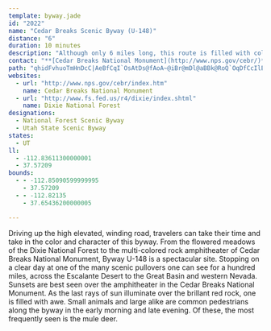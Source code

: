 ```yaml
---
template: byway.jade
id: "2022"
name: "Cedar Breaks Scenic Byway (U-148)"
distance: "6"
duration: 10 minutes
description: "Although only 6 miles long, this route is filled with color, from the flowered meadows of the Dixie National Forest to the multi-colored rock amphitheatres of Cedar Breaks National Monument."
contact: "**[Cedar Breaks National Monument](http://www.nps.gov/cebr/)**  \r\nDixie National Forest  \r\n435-586-9451  \r\n<br />\r\n**[Dixie National Forest](http://www.fs.fed.us/r4/dixie/index.shtml)**  \r\n435-865-3700"
path: "qhidFvhuoTmHnDcC|AeBfCqI`OsAtDs@fAoA~@iBr@mDl@aBBk@RoQ`OqDfCcIlEiAXyCb@sPfFiEt@}z@fGe[pBmENsAa@e@{@SwAn@ol@QgBcAyCgEmGkDwD_DsAwImBiEsBmBsDoBuMSiEKeFIaAc@eCyAwCu@{@cAm@wJaEkDqAu@Qm@D{BvAy@ZyA?iAUqEyBeB]}FGkAq@g@aBg@yF_AgF[mGm@eBq@[w@Oy@NqGlG{@|Aq@jBeCfK_AxAsApAqDfC_FfDqF`DoC\\sAKoAc@iA{@q@mA[mAOkA?sKCuAQ}@yEaNeB{Du@sAyAaA_A_@sDIuKHsF]uIp@_ASyAy@cBq@a@Gk@L}EdCwYQc@Dk@ZU\\[p@wAtF_A~Ag@ZeA^m@B_Hy@}@LUJ}DbFyBxB"
websites: 
  - url: "http://www.nps.gov/cebr/index.htm"
    name: Cedar Breaks National Monument
  - url: "http://www.fs.fed.us/r4/dixie/index.shtml"
    name: Dixie National Forest
designations: 
  - National Forest Scenic Byway
  - Utah State Scenic Byway
states: 
  - UT
ll: 
  - -112.83611300000001
  - 37.57209
bounds: 
  - - -112.85090599999995
    - 37.57209
  - - -112.82135
    - 37.65436200000005

---
```


<p>Driving up the high elevated, winding road, travelers can take their time and take in the color and character of this byway. From the flowered meadows of the Dixie National Forest to the multi-colored rock amphitheater of Cedar Breaks National Monument, Byway U-148 is a spectacular site. Stopping on a clear day at one of the many scenic pullovers one can see for a hundred miles, across the Escalante Desert to the Great Basin and western Nevada. Sunsets are best seen over the amphitheater in the Cedar Breaks National Monument. As the last rays of sun illuminate over the brillant red rock, one is filled with awe. Small animals and large alike are common pedestrians along the byway in the early morning and late evening. Of these, the most frequently seen is the mule deer.</p>
